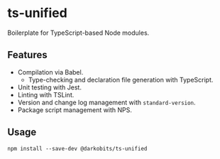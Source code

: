 # ts-unified

Boilerplate for TypeScript-based Node modules.

## Features

* Compilation via Babel.
  * Type-checking and declaration file generation with TypeScript.
* Unit testing with Jest.
* Linting with TSLint.
* Version and change log management with `standard-version`.
* Package script management with NPS.

## Usage

```
npm install --save-dev @darkobits/ts-unified
```
